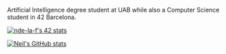Artificial Intelligence degree student at UAB while also a Computer Science student in 42 Barcelona.



[![nde-la-f's 42 stats](https://badge42.vercel.app/api/v2/cliixht54000608jyztf6cj4u/stats?cursusId=21&coalitionId=206)](https://github.com/JaeSeoKim/badge42)


[![Neil's GitHub stats](https://github-readme-stats.vercel.app/api?username=Neilus03&show_icons=true&theme=radical)](https://github.com/Neilus03)
